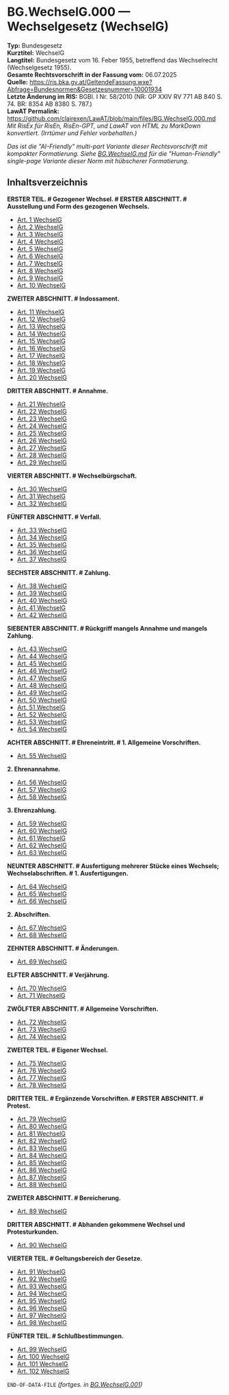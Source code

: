 # BG.WechselG.000 — Wechselgesetz (WechselG)
**Typ:** Bundesgesetz  
**Kurztitel:** WechselG  
**Langtitel:** Bundesgesetz vom 16. Feber 1955, betreffend das Wechselrecht (Wechselgesetz 1955).  
**Gesamte Rechtsvorschrift in der Fassung vom:** 06.07.2025  
**Quelle:** https://ris.bka.gv.at/GeltendeFassung.wxe?Abfrage=Bundesnormen&Gesetzesnummer=10001934  
**Letzte Änderung im RIS:** BGBl. I Nr. 58/2010 (NR: GP XXIV RV 771 AB 840 S. 74. BR: 8354 AB 8380 S. 787.)  
**LawAT Permalink:** https://github.com/clairexen/LawAT/blob/main/files/BG.WechselG.000.md  
*Mit RisEx für RisEn, RisEn-GPT, und LawAT von HTML zu MarkDown konvertiert. (Irrtümer und Fehler vorbehalten.)*

*Das ist die "AI-Friendly" multi-part Variante dieser Rechtsvorschrift mit kompakter Formatierung. Siehe [BG.WechselG.md](BG.WechselG.md) für die "Human-Friendly" single-page Variante dieser Norm mit hübscherer Formatierung.*

## Inhaltsverzeichnis

**ERSTER TEIL. # Gezogener Wechsel. # ERSTER ABSCHNITT. # Ausstellung und Form des gezogenen Wechsels.**  
* [Art. 1 WechselG](BG.WechselG.001.md#art-1-wechselg)  
* [Art. 2 WechselG](BG.WechselG.001.md#art-2-wechselg)  
* [Art. 3 WechselG](BG.WechselG.001.md#art-3-wechselg)  
* [Art. 4 WechselG](BG.WechselG.001.md#art-4-wechselg)  
* [Art. 5 WechselG](BG.WechselG.001.md#art-5-wechselg)  
* [Art. 6 WechselG](BG.WechselG.001.md#art-6-wechselg)  
* [Art. 7 WechselG](BG.WechselG.001.md#art-7-wechselg)  
* [Art. 8 WechselG](BG.WechselG.001.md#art-8-wechselg)  
* [Art. 9 WechselG](BG.WechselG.001.md#art-9-wechselg)  
* [Art. 10 WechselG](BG.WechselG.001.md#art-10-wechselg)

**ZWEITER ABSCHNITT. # Indossament.**  
* [Art. 11 WechselG](BG.WechselG.001.md#art-11-wechselg)  
* [Art. 12 WechselG](BG.WechselG.001.md#art-12-wechselg)  
* [Art. 13 WechselG](BG.WechselG.001.md#art-13-wechselg)  
* [Art. 14 WechselG](BG.WechselG.001.md#art-14-wechselg)  
* [Art. 15 WechselG](BG.WechselG.001.md#art-15-wechselg)  
* [Art. 16 WechselG](BG.WechselG.001.md#art-16-wechselg)  
* [Art. 17 WechselG](BG.WechselG.001.md#art-17-wechselg)  
* [Art. 18 WechselG](BG.WechselG.001.md#art-18-wechselg)  
* [Art. 19 WechselG](BG.WechselG.001.md#art-19-wechselg)  
* [Art. 20 WechselG](BG.WechselG.001.md#art-20-wechselg)

**DRITTER ABSCHNITT. # Annahme.**  
* [Art. 21 WechselG](BG.WechselG.001.md#art-21-wechselg)  
* [Art. 22 WechselG](BG.WechselG.001.md#art-22-wechselg)  
* [Art. 23 WechselG](BG.WechselG.001.md#art-23-wechselg)  
* [Art. 24 WechselG](BG.WechselG.001.md#art-24-wechselg)  
* [Art. 25 WechselG](BG.WechselG.001.md#art-25-wechselg)  
* [Art. 26 WechselG](BG.WechselG.001.md#art-26-wechselg)  
* [Art. 27 WechselG](BG.WechselG.001.md#art-27-wechselg)  
* [Art. 28 WechselG](BG.WechselG.001.md#art-28-wechselg)  
* [Art. 29 WechselG](BG.WechselG.001.md#art-29-wechselg)

**VIERTER ABSCHNITT. # Wechselbürgschaft.**  
* [Art. 30 WechselG](BG.WechselG.001.md#art-30-wechselg)  
* [Art. 31 WechselG](BG.WechselG.001.md#art-31-wechselg)  
* [Art. 32 WechselG](BG.WechselG.001.md#art-32-wechselg)

**FÜNFTER ABSCHNITT. # Verfall.**  
* [Art. 33 WechselG](BG.WechselG.001.md#art-33-wechselg)  
* [Art. 34 WechselG](BG.WechselG.001.md#art-34-wechselg)  
* [Art. 35 WechselG](BG.WechselG.001.md#art-35-wechselg)  
* [Art. 36 WechselG](BG.WechselG.001.md#art-36-wechselg)  
* [Art. 37 WechselG](BG.WechselG.001.md#art-37-wechselg)

**SECHSTER ABSCHNITT. # Zahlung.**  
* [Art. 38 WechselG](BG.WechselG.001.md#art-38-wechselg)  
* [Art. 39 WechselG](BG.WechselG.001.md#art-39-wechselg)  
* [Art. 40 WechselG](BG.WechselG.001.md#art-40-wechselg)  
* [Art. 41 WechselG](BG.WechselG.001.md#art-41-wechselg)  
* [Art. 42 WechselG](BG.WechselG.001.md#art-42-wechselg)

**SIEBENTER ABSCHNITT. # Rückgriff mangels Annahme und mangels Zahlung.**  
* [Art. 43 WechselG](BG.WechselG.002.md#art-43-wechselg)  
* [Art. 44 WechselG](BG.WechselG.002.md#art-44-wechselg)  
* [Art. 45 WechselG](BG.WechselG.002.md#art-45-wechselg)  
* [Art. 46 WechselG](BG.WechselG.002.md#art-46-wechselg)  
* [Art. 47 WechselG](BG.WechselG.002.md#art-47-wechselg)  
* [Art. 48 WechselG](BG.WechselG.002.md#art-48-wechselg)  
* [Art. 49 WechselG](BG.WechselG.002.md#art-49-wechselg)  
* [Art. 50 WechselG](BG.WechselG.002.md#art-50-wechselg)  
* [Art. 51 WechselG](BG.WechselG.002.md#art-51-wechselg)  
* [Art. 52 WechselG](BG.WechselG.002.md#art-52-wechselg)  
* [Art. 53 WechselG](BG.WechselG.002.md#art-53-wechselg)  
* [Art. 54 WechselG](BG.WechselG.002.md#art-54-wechselg)

**ACHTER ABSCHNITT. # Ehreneintritt. # 1. Allgemeine Vorschriften.**  
* [Art. 55 WechselG](BG.WechselG.002.md#art-55-wechselg)

**2. Ehrenannahme.**  
* [Art. 56 WechselG](BG.WechselG.002.md#art-56-wechselg)  
* [Art. 57 WechselG](BG.WechselG.002.md#art-57-wechselg)  
* [Art. 58 WechselG](BG.WechselG.002.md#art-58-wechselg)

**3. Ehrenzahlung.**  
* [Art. 59 WechselG](BG.WechselG.002.md#art-59-wechselg)  
* [Art. 60 WechselG](BG.WechselG.002.md#art-60-wechselg)  
* [Art. 61 WechselG](BG.WechselG.002.md#art-61-wechselg)  
* [Art. 62 WechselG](BG.WechselG.002.md#art-62-wechselg)  
* [Art. 63 WechselG](BG.WechselG.002.md#art-63-wechselg)

**NEUNTER ABSCHNITT. # Ausfertigung mehrerer Stücke eines Wechsels; Wechselabschriften. # 1. Ausfertigungen.**  
* [Art. 64 WechselG](BG.WechselG.002.md#art-64-wechselg)  
* [Art. 65 WechselG](BG.WechselG.002.md#art-65-wechselg)  
* [Art. 66 WechselG](BG.WechselG.002.md#art-66-wechselg)

**2. Abschriften.**  
* [Art. 67 WechselG](BG.WechselG.002.md#art-67-wechselg)  
* [Art. 68 WechselG](BG.WechselG.002.md#art-68-wechselg)

**ZEHNTER ABSCHNITT. # Änderungen.**  
* [Art. 69 WechselG](BG.WechselG.002.md#art-69-wechselg)

**ELFTER ABSCHNITT. # Verjährung.**  
* [Art. 70 WechselG](BG.WechselG.002.md#art-70-wechselg)  
* [Art. 71 WechselG](BG.WechselG.002.md#art-71-wechselg)

**ZWÖLFTER ABSCHNITT. # Allgemeine Vorschriften.**  
* [Art. 72 WechselG](BG.WechselG.002.md#art-72-wechselg)  
* [Art. 73 WechselG](BG.WechselG.002.md#art-73-wechselg)  
* [Art. 74 WechselG](BG.WechselG.002.md#art-74-wechselg)

**ZWEITER TEIL. # Eigener Wechsel.**  
* [Art. 75 WechselG](BG.WechselG.002.md#art-75-wechselg)  
* [Art. 76 WechselG](BG.WechselG.002.md#art-76-wechselg)  
* [Art. 77 WechselG](BG.WechselG.002.md#art-77-wechselg)  
* [Art. 78 WechselG](BG.WechselG.002.md#art-78-wechselg)

**DRITTER TEIL. # Ergänzende Vorschriften. # ERSTER ABSCHNITT. # Protest.**  
* [Art. 79 WechselG](BG.WechselG.003.md#art-79-wechselg)  
* [Art. 80 WechselG](BG.WechselG.003.md#art-80-wechselg)  
* [Art. 81 WechselG](BG.WechselG.003.md#art-81-wechselg)  
* [Art. 82 WechselG](BG.WechselG.003.md#art-82-wechselg)  
* [Art. 83 WechselG](BG.WechselG.003.md#art-83-wechselg)  
* [Art. 84 WechselG](BG.WechselG.003.md#art-84-wechselg)  
* [Art. 85 WechselG](BG.WechselG.003.md#art-85-wechselg)  
* [Art. 86 WechselG](BG.WechselG.003.md#art-86-wechselg)  
* [Art. 87 WechselG](BG.WechselG.003.md#art-87-wechselg)  
* [Art. 88 WechselG](BG.WechselG.003.md#art-88-wechselg)

**ZWEITER ABSCHNITT. # Bereicherung.**  
* [Art. 89 WechselG](BG.WechselG.003.md#art-89-wechselg)

**DRITTER ABSCHNITT. # Abhanden gekommene Wechsel und Protesturkunden.**  
* [Art. 90 WechselG](BG.WechselG.003.md#art-90-wechselg)

**VIERTER TEIL. # Geltungsbereich der Gesetze.**  
* [Art. 91 WechselG](BG.WechselG.003.md#art-91-wechselg)  
* [Art. 92 WechselG](BG.WechselG.003.md#art-92-wechselg)  
* [Art. 93 WechselG](BG.WechselG.003.md#art-93-wechselg)  
* [Art. 94 WechselG](BG.WechselG.003.md#art-94-wechselg)  
* [Art. 95 WechselG](BG.WechselG.003.md#art-95-wechselg)  
* [Art. 96 WechselG](BG.WechselG.003.md#art-96-wechselg)  
* [Art. 97 WechselG](BG.WechselG.003.md#art-97-wechselg)  
* [Art. 98 WechselG](BG.WechselG.003.md#art-98-wechselg)

**FÜNFTER TEIL. # Schlußbestimmungen.**  
* [Art. 99 WechselG](BG.WechselG.003.md#art-99-wechselg)  
* [Art. 100 WechselG](BG.WechselG.003.md#art-100-wechselg)  
* [Art. 101 WechselG](BG.WechselG.003.md#art-101-wechselg)  
* [Art. 102 WechselG](BG.WechselG.003.md#art-102-wechselg)

`END-OF-DATA-FILE` *(fortges. in [BG.WechselG.001](BG.WechselG.001.md))*
